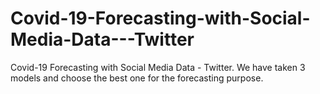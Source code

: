 # Covid-19-Forecasting-with-Social-Media-Data---Twitter
Covid-19 Forecasting with Social Media Data - Twitter. We have taken 3 models and choose the best one for the forecasting purpose.
